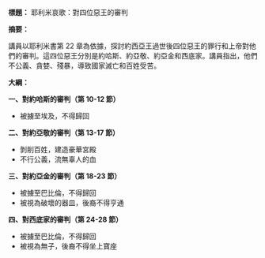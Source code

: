 **標題：** 耶利米哀歌：對四位惡王的審判

**摘要：**

講員以耶利米書第 22 章為依據，探討約西亞王過世後四位惡王的罪行和上帝對他們的審判。這四位惡王分別是約哈斯、約亞敬、約亞金和西底家。講員指出，他們不公義、貪婪、殘暴，導致國家滅亡和百姓受苦。

**大綱：**

**一、對約哈斯的審判（第 10-12 節）**
* 被擄至埃及，不得歸回

**二、對約亞敬的審判（第 13-17 節）**
* 剝削百姓，建造豪華宮殿
* 不行公義，流無辜人的血

**三、對約亞金的審判（第 18-23 節）**
* 被擄至巴比倫，不得歸回
* 被視為破壞的器皿，後裔不得亨通

**四、對西底家的審判（第 24-28 節）**
* 被擄至巴比倫，不得歸回
* 被視為無子，後裔不得坐上寶座